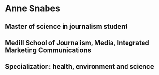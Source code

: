 # Anne Snabes
## Master of science in journalism student
## Medill School of Journalism, Media, Integrated Marketing Communications
## Specialization: health, environment and science

